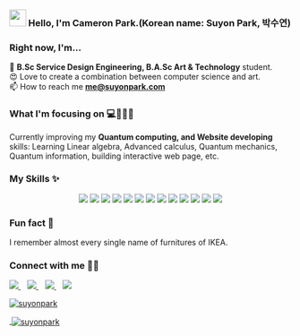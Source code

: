 ### <img src="https://media.giphy.com/media/hvRJCLFzcasrR4ia7z/giphy.gif" width="30px"> Hello, I'm Cameron Park.(Korean name: Suyon Park, 박수연)

### Right now, I'm...

🌱 **B.Sc Service Design Engineering, B.A.Sc Art & Technology** student. <br />
😍 Love to create a combination between computer science and art. <br />
📫 How to reach me **me@suyonpark.com**

### What I'm focusing on 💻📝🎨🎸

Currently improving my __Quantum computing, and Website developing__ skills: Learning Linear algebra, Advanced calculus, Quantum mechanics, Quantum information, building interactive web page,  etc.<br />

### My Skills ✨
<p align='center'>
  <img src="https://img.shields.io/badge/C%2B%2B-00599C?style=for-the-badge&logo=c%2B%2B&logoColor=white" />
  <img src="https://img.shields.io/badge/Java-ED8B00?style=for-the-badge&logo=java&logoColor=white" />
  <img src="https://img.shields.io/badge/Python-3776AB?style=for-the-badge&logo=python&logoColor=white" />
  <img src="https://img.shields.io/badge/HTML-239120?style=for-the-badge&logo=html5&logoColor=white" />
  <img src="https://img.shields.io/badge/CSS-239120?&style=for-the-badge&logo=css3&logoColor=white" />
  <img src="https://img.shields.io/badge/JavaScript-323330?style=for-the-badge&logo=javascript&logoColor=F7DF1E" />
  <img src="https://img.shields.io/badge/C%23-239120?style=for-the-badge&logo=c-sharp&logoColor=white" />
  <img src="https://img.shields.io/badge/Unity-100000?style=for-the-badge&logo=unity&logoColor=white" />
  <img src="https://img.shields.io/badge/Ruby-CC342D?style=for-the-badge&logo=ruby&logoColor=white" />
  <img src="https://img.shields.io/badge/Swift-FA7343?style=for-the-badge&logo=swift&logoColor=white" />
  <img src="https://img.shields.io/badge/Go-00ADD8?style=for-the-badge&logo=go&logoColor=white" />
  <img src="https://img.shields.io/badge/Flutter-02569B?style=for-the-badge&logo=flutter&logoColor=white" />
  <img src="https://img.shields.io/badge/MySQL-00000F?style=for-the-badge&logo=mysql&logoColor=white" />
</p>

### Fun fact 👀

I remember almost every single name of furnitures of IKEA.

### Connect with me 🙏🏻
<a href="https://www.linkedin.com/in/suyonpark/">
  <img src = "https://img.shields.io/badge/linkedin-%230077B5.svg?&style=for-the-badge&logo=linkedin&logoColor=white" />
  </a>&nbsp;&nbsp;
<a href="https://instagram.com/rollingbb8">
    <img src="https://img.shields.io/badge/instagram-%23E4405F.svg?&style=for-the-badge&logo=instagram&logoColor=white" />
  </a>&nbsp;&nbsp;
<a href="https://steamcommunity.com/id/rollingbb8/">
    <img src="https://img.shields.io/badge/Steam-000000?style=for-the-badge&logo=steam&logoColor=white" />
  </a>&nbsp;&nbsp;
<a href="https://open.spotify.com/user/camwalker1115?si=rwnsitPvRXuqr3WIFlAPLw">
    <img src="https://img.shields.io/badge/Spotify-1ED760?&style=for-the-badge&logo=spotify&logoColor=white" />

<p><img align="center" src="https://github-readme-stats.vercel.app/api/top-langs?username=suyonpark&show_icons=true&locale=en&layout=compact" alt="suyonpark" /></p>

<p>&nbsp;<img align="center" src="https://github-readme-stats.vercel.app/api?username=suyonpark&show_icons=true&locale=en" alt="suyonpark" /></p>
